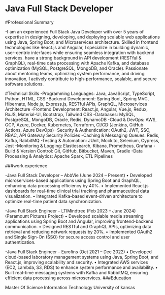# Java Full Stack Developer

#Professional Summary

-I am an experienced Full Stack Java Developer with over 5 years of expertise in designing, developing, and deploying scalable web applications using Java, Spring Boot, and Microservices architecture. Skilled in frontend technologies like React.js and Angular, I specialize in building dynamic, user-centric interfaces while ensuring seamless integration with backend services. have a strong background in API development (RESTful & GraphQL), real-time data processing with Apache Kafka, and database optimization (MySQL, PostgreSQL, MongoDB, and Oracle). Passionate about mentoring teams, optimizing system performance, and driving innovation, I actively contribute to high-performance, scalable, and secure software solutions.

#Technical Skills
       -Programming Languages: Java, JavaScript, TypeScript, Python, HTML, CSS
       -Backend Development: Spring Boot, Spring MVC, Hibernate, Node.js, Express.js, RESTful APIs, GraphQL, Microservices Architecture
       -Frontend Development: React.js, Angular, Vue.js, Redux, RxJS, Material-UI, Bootstrap, Tailwind CSS
       -Databases: MySQL, PostgreSQL, MongoDB, Oracle, Redis, DynamoDB
       -Cloud & DevOps: AWS, GCP, Azure, Docker, Kubernetes, Terraform, CI/CD (Jenkins, GitHub Actions, Azure DevOps)
       -Security & Authentication: OAuth2, JWT, SSO, RBAC, API Gateway Security Policies
       -Caching & Messaging Queues: Redis, Kafka, RabbitMQ
       -Testing & Automation: JUnit, Mockito, Selenium, Cypress, Jest
       -Monitoring & Logging: Elasticsearch, Kibana, Prometheus, Grafana
       -Build & Version Control: Git, GitHub, Bitbucket, Maven, Gradle
       -Data Processing & Analytics: Apache Spark, ETL Pipelines
 
###work experience

-Java Full Stack Developer – AbbVie (June 2024 – Present)
	•	Developed microservices-based applications using Spring Boot and GraphQL, enhancing data processing efficiency by 40%.
	•	Implemented React.js dashboards for real-time clinical trial tracking and pharmaceutical data visualization.
	•	Integrated Kafka-based event-driven architecture to optimize real-time patient data synchronization.

-Java Full Stack Engineer – LTIMindtree (Feb 2023 – June 2024) (Paramount Pictures Project)
	•	Developed scalable media streaming applications using Spring Boot and Angular, improving frontend-backend communication.
	•	Designed RESTful and GraphQL APIs, optimizing data retrieval and reducing network requests by 20%.
	•	Implemented OAuth2 and Single Sign-On (SSO) for secure access control and user authentication.

-Java Full Stack Engineer – Eurofins (Oct 2021 – Dec 2022)
	•	Developed cloud-based laboratory management systems using Java, Spring Boot, and React.js, improving scalability and security.
	•	Integrated AWS services (EC2, Lambda, S3, RDS) to enhance system performance and availability.
	•	Built real-time messaging systems with Kafka and RabbitMQ, ensuring efficient data processing across microservices.
 ###Education
 
Master Of Science Information Technology      University of kansas
